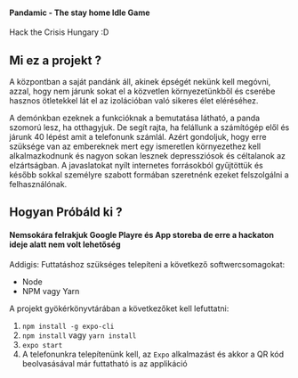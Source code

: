 #### Pandamic - The stay home Idle Game

Hack the Crisis Hungary :D

## Mi ez a projekt ?

A központban a saját pandánk áll, akinek épségét nekünk kell megóvni, azzal, hogy nem járunk sokat el a közvetlen környezetünkből és cserébe hasznos ötletekkel lát el az izolációban való sikeres élet eléréséhez. 

A demónkban ezeknek a funkcióknak a bemutatása látható, a panda szomorú lesz, ha otthagyjuk. De segít rajta, ha felállunk a számítógép elől és járunk 40 lépést amit a telefonunk számlál. Azért gondoljuk, hogy erre szüksége van az embereknek mert egy ismeretlen környezethez kell alkalmazkodnunk és nagyon sokan lesznek depressziósok és céltalanok az elzártságban. A javaslatokat nyílt internetes forrásokból gyűjtöttük és később sokkal személyre szabott formában szeretnénk ezeket felszolgálni a felhasználónak.

## Hogyan Próbáld ki ?

#### Nemsokára felrakjuk Google Playre és App storeba de erre a hackaton ideje alatt nem volt lehetőség

Addigis:
Futtatáshoz szükséges telepíteni a következő softwercsomagokat:
- Node
- NPM vagy Yarn

A projekt gyökérkönyvtárában a következőket kell lefuttatni:

1. ```npm install -g expo-cli```
2. ```npm install``` vagy ```yarn install```
3. ```expo start```
4. A telefonunkra telepítenünk kell, az ```Expo``` alkalmazást és akkor a QR kód beolvasásával már futtatható is az applikáció